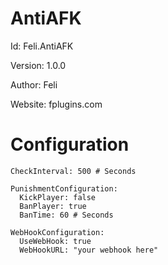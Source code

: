 # AntiAFK
Id: Feli.AntiAFK

Version: 1.0.0

Author: Feli

Website: fplugins.com

# Configuration
```
CheckInterval: 500 # Seconds

PunishmentConfiguration:
  KickPlayer: false
  BanPlayer: true
  BanTime: 60 # Seconds

WebHookConfiguration:
  UseWebHook: true
  WebHookURL: "your webhook here"
```
